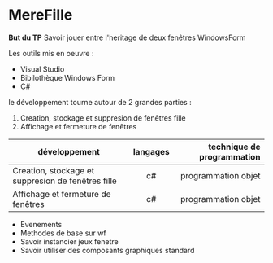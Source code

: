 # MereFille #

**But du TP**
Savoir jouer entre l'heritage de deux fenêtres WindowsForm

Les outils mis en oeuvre :
  * Visual Studio
  * Bibilothèque Windows Form
  * C#
  
  le développement tourne autour de 2 grandes parties :
  1. Creation, stockage et suppresion de fenêtres fille
  2. Affichage et fermeture de fenêtres
  
  |développement          |langages |technique de programmation                           |
|-----------------------|:-------:|----------------------------------------------------:|
|  Creation, stockage et suppresion de fenêtres fille |c#|programmation objet              |
|Affichage et fermeture de fenêtres  |c#       |programmation objet                   |

  
  
* Evenements
* Methodes de base sur wf
* Savoir instancier jeux fenetre
* Savoir utiliser des composants graphiques standard

